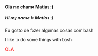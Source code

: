 <h4>Olá me chamo Matias :)</4><h5>Hi my name is Matias :)</h5>

<p>Eu gosto de fazer algumas coisas com bash</p>
<p>I like to do some things with bash</p>

<p><span style="color: #ff0000;">OLA</span></p>
